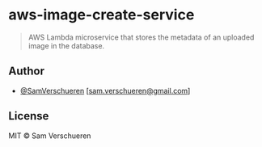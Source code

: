 # aws-image-create-service

> AWS Lambda microservice that stores the metadata of an uploaded image in the database.

## Author

- [@SamVerschueren](https://twitter.com/SamVerschueren) [<sam.verschueren@gmail.com>]

## License

MIT © Sam Verschueren